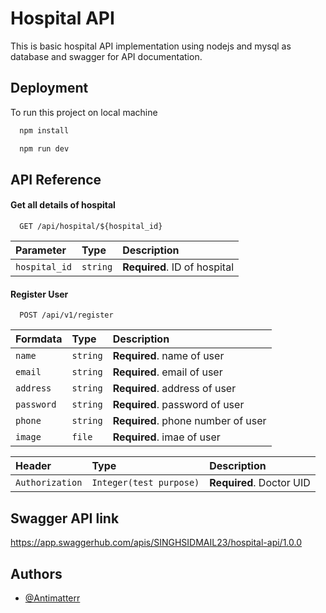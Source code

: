 
# Hospital API

This is basic hospital API implementation using nodejs and mysql as database and swagger for API documentation.


## Deployment

To run this project on local machine

```bash
  npm install 
```
```bash
  npm run dev
```


## API Reference

#### Get all details of hospital

```http
  GET /api/hospital/${hospital_id}
```

| Parameter | Type     | Description                |
| :-------- | :------- | :------------------------- |
| `hospital_id` | `string` | **Required**. ID of hospital |

#### Register User

```http
  POST /api/v1/register
```

| Formdata | Type     | Description                       |
| :-------- | :------- | :-------------------------------- |
| `name`      | `string` | **Required**. name of user |
| `email`      | `string` | **Required**. email of user |
| `address`      | `string` | **Required**. address of user |
| `password`      | `string` | **Required**. password of user |
| `phone`      | `string` | **Required**. phone number of user |
| `image`      | `file` | **Required**. imae of user |

| Header | Type     | Description                       |
| :-------- | :------- | :-------------------------------- |
| `Authorization` | `Integer(test purpose)`  | **Required**. Doctor UID  |


## Swagger API link

https://app.swaggerhub.com/apis/SINGHSIDMAIL23/hospital-api/1.0.0


## Authors

- [@Antimatterr](https://www.github.com/Antimatterr)



